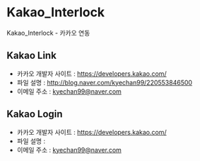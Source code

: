 # Kakao_Interlock
Kakao_Interlock - 카카오 연동

## Kakao Link
+ 카카오 개발자 사이트 : https://developers.kakao.com/
+ 파일 설명 : http://blog.naver.com/kyechan99/220553846500
+ 이메일 주소 :  kyechan99@naver.com

## Kakao Login
+ 카카오 개발자 사이트 : https://developers.kakao.com/
+ 파일 설명 : 
+ 이메일 주소 :  kyechan99@naver.com
